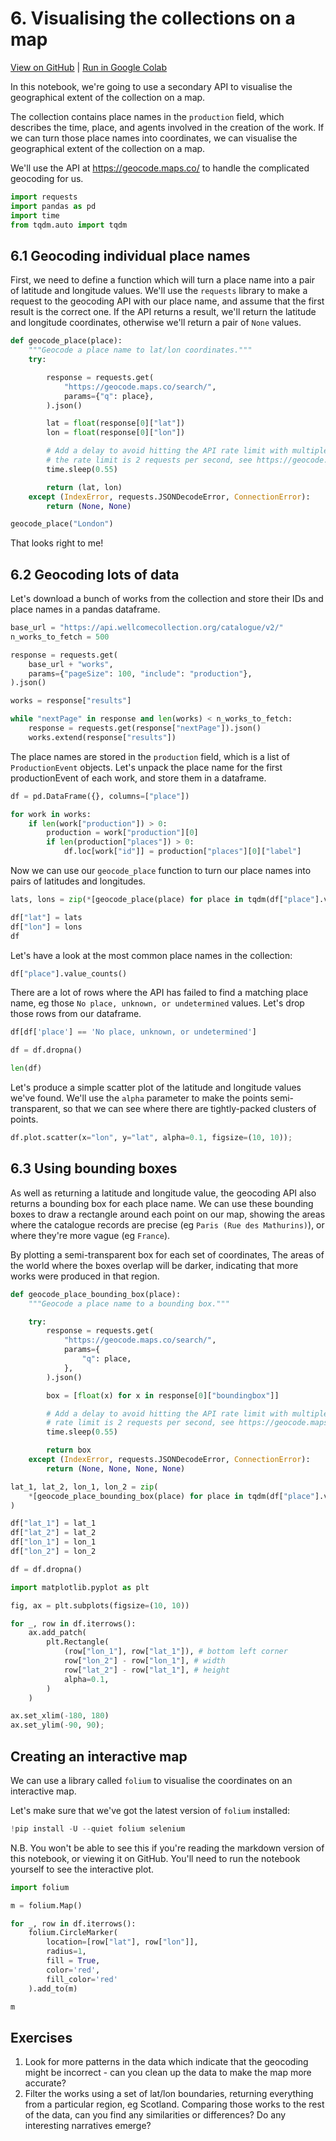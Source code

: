 # 6. Visualising the collections on a map

[View on GitHub](https://github.com/wellcomecollection/developers.wellcomecollection.org/blob/dependabot/npm_and_yarn/ua-parser-js-0.7.39/notebooks/06-visualising-the-collection-on-a-map.ipynb) | [Run in Google Colab](https://colab.research.google.com/github/wellcomecollection/developers.wellcomecollection.org/blob/dependabot/npm_and_yarn/ua-parser-js-0.7.39/notebooks/06-visualising-the-collection-on-a-map.ipynb)

In this notebook, we're going to use a secondary API to visualise the geographical extent of the collection on a map. 

The collection contains place names in the `production` field, which describes the time, place, and agents involved in the creation of the work. If we can turn those place names into coordinates, we can visualise the geographical extent of the collection on a map.

We'll use the API at <https://geocode.maps.co/> to handle the complicated geocoding for us.


```python
import requests
import pandas as pd
import time
from tqdm.auto import tqdm
```

## 6.1 Geocoding individual place names

First, we need to define a function which will turn a place name into a pair of latitude and longitude values. We'll use the `requests` library to make a request to the geocoding API with our place name, and assume that the first result is the correct one. If the API returns a result, we'll return the latitude and longitude coordinates, otherwise we'll return a pair of `None` values.


```python
def geocode_place(place):
    """Geocode a place name to lat/lon coordinates."""
    try:

        response = requests.get(
            "https://geocode.maps.co/search/",
            params={"q": place},
        ).json()

        lat = float(response[0]["lat"])
        lon = float(response[0]["lon"])

        # Add a delay to avoid hitting the API rate limit with multiple requests.
        # the rate limit is 2 requests per second, see https://geocode.maps.co/
        time.sleep(0.55)

        return (lat, lon)
    except (IndexError, requests.JSONDecodeError, ConnectionError):
        return (None, None)
```


```python
geocode_place("London")
```

That looks right to me! 

## 6.2 Geocoding lots of data

Let's download a bunch of works from the collection and store their IDs and place names in a pandas dataframe.


```python
base_url = "https://api.wellcomecollection.org/catalogue/v2/"
n_works_to_fetch = 500

response = requests.get(
    base_url + "works",
    params={"pageSize": 100, "include": "production"},
).json()

works = response["results"]

while "nextPage" in response and len(works) < n_works_to_fetch:
    response = requests.get(response["nextPage"]).json()
    works.extend(response["results"])
```

The place names are stored in the `production` field, which is a list of `ProductionEvent` objects. Let's unpack the place name for the first productionEvent of each work, and store them in a dataframe.


```python
df = pd.DataFrame({}, columns=["place"])

```


```python
for work in works:
    if len(work["production"]) > 0:
        production = work["production"][0]
        if len(production["places"]) > 0:
            df.loc[work["id"]] = production["places"][0]["label"]
```

Now we can use our `geocode_place` function to turn our place names into pairs of latitudes and longitudes.


```python
lats, lons = zip(*[geocode_place(place) for place in tqdm(df["place"].values)])
```


```python
df["lat"] = lats
df["lon"] = lons
df
```

Let's have a look at the most common place names in the collection:


```python
df["place"].value_counts()
```

There are a lot of rows where the API has failed to find a matching place name, eg those `No place, unknown, or undetermined` values. Let's drop those rows from our dataframe.


```python
df[df['place'] == 'No place, unknown, or undetermined']
```


```python
df = df.dropna()
```


```python
len(df)
```

Let's produce a simple scatter plot of the latitude and longitude values we've found. We'll use the `alpha` parameter to make the points semi-transparent, so that we can see where there are tightly-packed clusters of points.


```python
df.plot.scatter(x="lon", y="lat", alpha=0.1, figsize=(10, 10));
```

## 6.3 Using bounding boxes

As well as returning a latitude and longitude value, the geocoding API also returns a bounding box for each place name. We can use these bounding boxes to draw a rectangle around each point on our map, showing the areas where the catalogue records are precise (eg `Paris (Rue des Mathurins)`), or where they're more vague (eg `France`).

By plotting a semi-transparent box for each set of coordinates, The areas of the world where the boxes overlap will be darker, indicating that more works were produced in that region.


```python
def geocode_place_bounding_box(place):
    """Geocode a place name to a bounding box."""

    try:
        response = requests.get(
            "https://geocode.maps.co/search/",
            params={
                "q": place,
            },
        ).json()

        box = [float(x) for x in response[0]["boundingbox"]]

        # Add a delay to avoid hitting the API rate limit with multiple requests.
        # rate limit is 2 requests per second, see https://geocode.maps.co/
        time.sleep(0.55)

        return box
    except (IndexError, requests.JSONDecodeError, ConnectionError):
        return (None, None, None, None)
```


```python
lat_1, lat_2, lon_1, lon_2 = zip(
    *[geocode_place_bounding_box(place) for place in tqdm(df["place"].values)]
)
```


```python
df["lat_1"] = lat_1
df["lat_2"] = lat_2
df["lon_1"] = lon_1
df["lon_2"] = lon_2

df = df.dropna()
```


```python
import matplotlib.pyplot as plt

fig, ax = plt.subplots(figsize=(10, 10))

for _, row in df.iterrows():
    ax.add_patch(
        plt.Rectangle(
            (row["lon_1"], row["lat_1"]), # bottom left corner
            row["lon_2"] - row["lon_1"], # width
            row["lat_2"] - row["lat_1"], # height
            alpha=0.1,
        )
    )

ax.set_xlim(-180, 180)
ax.set_ylim(-90, 90);
```

## Creating an interactive map

We can use a library called `folium` to visualise the coordinates on an interactive map.

Let's make sure that we've got the latest version of `folium` installed:


```python
!pip install -U --quiet folium selenium
```

N.B. You won't be able to see this if you're reading the markdown version of this notebook, or viewing it on GitHub. You'll need to run the notebook yourself to see the interactive plot.


```python
import folium

m = folium.Map()

for _, row in df.iterrows():
    folium.CircleMarker(
        location=[row["lat"], row["lon"]],
        radius=1,
        fill = True,
        color='red',
        fill_color='red'
    ).add_to(m)

m
```

## Exercises

1. Look for more patterns in the data which indicate that the geocoding might be incorrect - can you clean up the data to make the map more accurate?
2. Filter the works using a set of lat/lon boundaries, returning everything from a particular region, eg Scotland. Comparing those works to the rest of the data, can you find any similarities or differences? Do any interesting narratives emerge?


